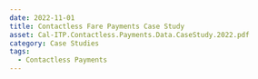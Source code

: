 ```yaml
---
date: 2022-11-01
title: Contactless Fare Payments Case Study
asset: Cal-ITP.Contactless.Payments.Data.CaseStudy.2022.pdf
category: Case Studies
tags:
  - Contactless Payments
---
```

